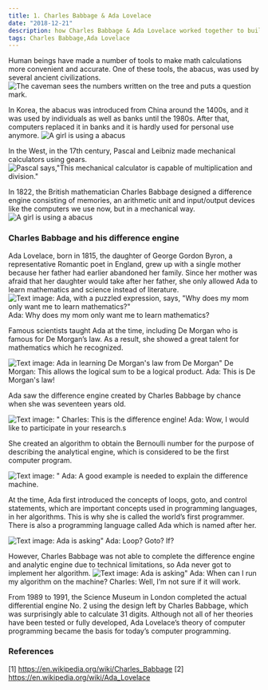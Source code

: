 ```yaml
---
title: 1. Charles Babbage & Ada Lovelace
date: "2018-12-21"
description: how Charles Babbage & Ada Lovelace worked together to build a computer
tags: Charles Babbage,Ada Lovelace
---
```



Human beings have made a number of tools to make math calculations more convenient and accurate. One of these tools, the abacus, was used by several ancient civilizations.
![The caveman sees the numbers written on the tree and puts a question mark.](images/image8.png)

In Korea, the abacus was introduced from China around the 1400s, and it was used by individuals as well as banks until the 1980s. After that, computers replaced it in banks and it is hardly used for personal use anymore.
![A girl is using a abacus](images/image4.png)

In the West, in the 17th century, Pascal and Leibniz made mechanical calculators using gears.
![Pascal says,"This mechanical calculator is capable of multiplication and division."](images/image2.png)

In 1822, the British mathematician Charles Babbage designed a difference engine consisting of memories, an arithmetic unit and input/output devices like the computers we use now, but in a mechanical way.
![A girl is using a abacus](images/image3.png)

### Charles Babbage and his difference engine
Ada Lovelace, born in 1815, the daughter of George Gordon Byron, a representative Romantic poet in England, grew up with a single mother because her father had earlier abandoned her family. Since her mother was afraid that her daughter would take after her father, she only allowed Ada to learn mathematics and science instead of literature.
 ![Text image: Ada, with a puzzled expression, says, "Why does my mom only want me to learn mathematics?"](images/image10.png)
Ada: Why does my mom only want me to learn mathematics?

Famous scientists taught Ada at the time, including De Morgan who is famous for De Morgan’s law. As a result, she showed a great talent for mathematics which he recognized.

![Text image: Ada in learning De Morgan's law from De Morgan"](images/image1.png)
De Morgan: This allows the logical sum to be a logical product.
Ada: This is De Morgan's law!

Ada saw the difference engine created by Charles Babbage by chance when she was seventeen years old.

![Text image: "](images/image9.png)
Charles: This is the difference engine!
Ada: Wow, I would like to participate in your research.s

She created an algorithm to obtain the Bernoulli number for the purpose of describing the analytical engine, which is considered to be the first computer program.

![Text image: "](images/image5.png)
Ada: A good example is needed to explain the difference machine.

At the time, Ada first introduced the concepts of loops, goto, and control statements, which are important concepts used in programming languages, in her algorithms. This is why she is called the world’s first programmer. There is also a programming language called Ada which is named after her.

![Text image: Ada is asking"](images/image7.png)
Ada: Loop? Goto? If?

However, Charles Babbage was not able to complete the difference engine and analytic engine due to technical limitations, so Ada never got to implement her algorithm.
![Text image: Ada is asking"](images/image6.png)
Ada: When can I run my algorithm on the machine?
Charles: Well, I’m not sure if it will work.

From 1989 to 1991, the Science Museum in London completed the actual differential engine No. 2 using the design left by Charles Babbage, which was surprisingly able to calculate 31 digits. Although not all of her theories have been tested or fully developed, Ada Lovelace’s theory of computer programming became the basis for today’s computer programming.

### References
[1] https://en.wikipedia.org/wiki/Charles_Babbage
[2] https://en.wikipedia.org/wiki/Ada_Lovelace

